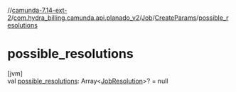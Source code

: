 //[camunda-7.14-ext-2](../../../../index.md)/[com.hydra_billing.camunda.api.planado_v2](../../index.md)/[Job](../index.md)/[CreateParams](index.md)/[possible_resolutions](possible_resolutions.md)

# possible_resolutions

[jvm]\
val [possible_resolutions](possible_resolutions.md): Array<[JobResolution](../../../com.hydra_billing.camunda.api.planado_v2.common_types.job/-job-resolution/index.md)>? = null
